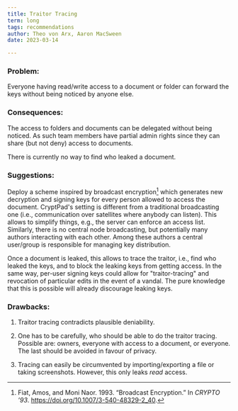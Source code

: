 ```yaml
---
title: Traitor Tracing
term: long
tags: recommendations
author: Theo von Arx, Aaron MacSween
date: 2023-03-14

---
```


### Problem:

Everyone having read/write access to a document or folder can forward
the keys without being noticed by anyone else.

### Consequences:

The access to folders and documents can be delegated without being
noticed. As such team members have partial admin rights since they can
share (but not deny) access to documents.

There is currently no way to find who leaked a document.

### Suggestions:

Deploy a scheme inspired by broadcast encryption[^1] which
generates new decryption and signing keys for every person allowed to
access the document. CryptPad's setting is different from a traditional
broadcasting one (i.e., communication over satellites where anybody can
listen). This allows to simplify things, e.g., the server can enforce an
access list. Similarly, there is no central node broadcasting, but
potentially many authors interacting with each other. Among these
authors a central user/group is responsible for managing key
distribution.

Once a document is leaked, this allows to trace the traitor, i.e., find
who leaked the keys, and to block the leaking keys from getting access.
In the same way, per-user signing keys could allow for "traitor-tracing"
and revocation of particular edits in the event of a vandal. The pure
knowledge that this is possible will already discourage leaking keys.

### Drawbacks:

1.  Traitor tracing contradicts plausible deniability.

2.  One has to be carefully, who should be able to do the traitor
    tracing. Possible are: owners, everyone with access to a document,
    or everyone. The last should be avoided in favour of privacy.

3.  Tracing can easily be circumvented by importing/exporting a file or
    taking screenshots. However, this only leaks *read* access.

[^1]: Fiat, Amos, and Moni Naor. 1993. “Broadcast Encryption.” In *CRYPTO ’93*. https://doi.org/10.1007/3-540-48329-2_40.